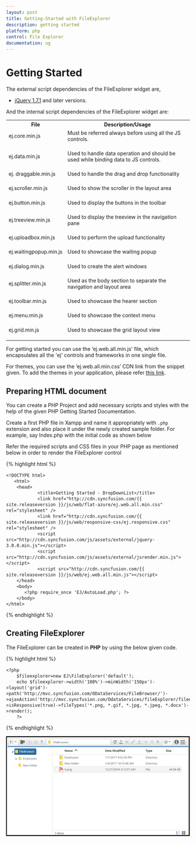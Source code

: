 ```yaml
---
layout: post
title: Getting-Started with FileExplorer
description: getting started
platform: php
control: File Explorer
documentation: ug
---
```


# Getting Started

The external script dependencies of the FileExplorer widget are,

* [jQuery 1.7.1](http://jquery.com/) and later versions.

And the internal script dependencies of the FileExplorer widget are:

<table>
<tr>
<th>
File</th><th>
Description/Usage</th></tr>
<tr>
<td>
ej.core.min.js<br/><br/></td><td>
Must be referred always before using all the JS controls.<br/><br/></td></tr>
<tr>
<td>
ej.data.min.js<br/><br/></td><td>
Used to handle data operation and should be used while binding data to JS controls.<br/><br/></td></tr>
<tr>
<td>
ej. draggable.min.js<br/><br/></td><td>
Used to handle the drag and drop functionality<br/><br/></td></tr>
<tr>
<td>
ej.scroller.min.js<br/><br/></td><td>
Used to show the scroller in the layout area<br/><br/></td></tr>
<tr>
<td>
ej.button.min.js<br/><br/></td><td>
Used to display the buttons in the toolbar<br/><br/></td></tr>
<tr>
<td>
ej.treeview.min.js<br/><br/></td><td>
Used to display the treeview in the navigation pane<br/><br/></td></tr>
<tr>
<td>
ej.uploadbox.min.js<br/><br/></td><td>
Used to perform the upload functionality <br/><br/></td></tr>
<tr>
<td>
ej.waitingpopup.min.js<br/><br/></td><td>
Used to showcase the waiting popup<br/><br/></td></tr>
<tr>
<td>
ej.dialog.min.js<br/><br/></td><td>
Used to create the alert windows <br/><br/></td></tr>
<tr>
<td>
ej.splitter.min.js<br/><br/></td><td>
Used as the body section to separate the navigation and layout area<br/><br/></td></tr>
<tr>
<td>
ej.toolbar.min.js<br/><br/></td><td>
Used to showcase the hearer section<br/><br/></td></tr>
<tr>
<td>
ej.menu.min.js<br/><br/></td><td>
Used to showcase the context menu<br/><br/></td></tr>
<tr>
<td>
ej.grid.min.js<br/><br/></td><td>
Used to showcase the grid layout view<br/><br/></td></tr>

</table>

For getting started you can use the ‘ej.web.all.min.js’ file, which encapsulates all the 'ej' controls and frameworks in one single file.<br/> 

For themes, you can use the ‘ej.web.all.min.css’ CDN link from the snippet given. To add the themes in your application, please refer [this link](http://help.syncfusion.com/js/theming-in-essential-javascript-components#adding-specific-theme-to-your-application).


## Preparing HTML document

You can create a PHP Project and add necessary scripts and styles with the help of the given PHP Getting Started Documentation.

Create a first PHP file in Xampp and name it appropriately with `.php` extension and also place it under the newly created sample folder. For example, say Index.php with the initial code as shown below 

Refer the required scripts and CSS files in your PHP page as mentioned below in order to render the FileExplorer control  

{% highlight html %}

    <!DOCTYPE html>
       <html>
        <head>
                <title>Getting Started - DropDownList</title>
                <link href="http://cdn.syncfusion.com/{{ site.releaseversion }}/js/web/flat-azure/ej.web.all.min.css" rel="stylesheet" />
                <link href="http://cdn.syncfusion.com/{{ site.releaseversion }}/js/web/responsive-css/ej.responsive.css" rel="stylesheet" />
                <script src="http://cdn.syncfusion.com/js/assets/external/jquery-3.0.0.min.js"></script>
                <script src="http://cdn.syncfusion.com/js/assets/external/jsrender.min.js"></script>
                <script src="http://cdn.syncfusion.com/{{ site.releaseversion }}/js/web/ej.web.all.min.js"></script>
        </head>
        <body>
           <?php require_once 'EJ/AutoLoad.php'; ?>
        </body>
    </html>

{% endhighlight %}

## Creating FileExplorer

The FileExplorer can be created in **PHP** by using the below given code.

{% highlight html %}
	
	<?php
        $fileexplorer=new EJ\FileExplorer('default');
        echo $fileexplorer->width('100%')->minWidth('150px')->layout('grid')->path('http://mvc.syncfusion.com/ODataServices/FileBrowser/')->ajaxAction('http://mvc.syncfusion.com/OdataServices/fileExplorer/fileoperation/doJSONAction')->isResponsive(true)->fileTypes('*.png, *.gif, *.jpg, *.jpeg, *.docx')->render();
        ?>
{% endhighlight %}
	
![](Getting-Started_images/Getting-Started_img1.png)

